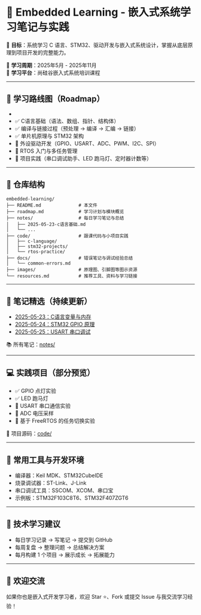 # 🔧 Embedded Learning - 嵌入式系统学习笔记与实践

🎯 **目标**：系统学习 C 语言、STM32、驱动开发与嵌入式系统设计，掌握从底层原理到项目开发的完整能力。

📅 **学习周期**：2025年5月 - 2025年11月  
🏫 **学习平台**：尚硅谷嵌入式系统培训课程

---

## 🧭 学习路线图（Roadmap）
-
- ✅ C语言基础（语法、数组、指针、结构体）
- ✅ 编译与链接过程（预处理 → 编译 → 汇编 → 链接）
- ✅ 单片机原理与 STM32 架构
- 🔄 外设驱动开发（GPIO、USART、ADC、PWM、I2C、SPI）
- 🔄 RTOS 入门与多任务管理
- 🔄 项目实践（串口调试助手、LED 跑马灯、定时器计数等）

---

## 📁 仓库结构

```
embedded-learning/
├── README.md              # 本文件
├── roadmap.md             # 学习计划与模块概览
├── notes/                 # 每日学习笔记与总结
│   ├── 2025-05-23-c语言基础.md
│   └── ...
├── code/                  # 跟课代码与小项目实践
│   ├── c-language/
│   ├── stm32-projects/
│   └── rtos-practice/
├── docs/                  # 错误笔记与调试经验总结
│   └── common-errors.md
├── images/                # 原理图、引脚图等图示资源
└── resources.md           # 推荐工具、资料与学习链接
```

---

## 📖 笔记精选（持续更新）

- [2025-05-23：C语言变量与内存](notes/2025-05-23-c语言基础.md)
- [2025-05-24：STM32 GPIO 原理](notes/2025-05-24-gpio原理.md)
- [2025-05-25：USART 串口调试](notes/2025-05-25-usart.md)

📚 所有笔记：[notes/](./notes)

---

## 💻 实践项目（部分预览）

- ✅ GPIO 点灯实验
- ✅ LED 跑马灯
- 🔄 USART 串口通信实验
- 🔄 ADC 电压采样
- 🔄 基于 FreeRTOS 的任务切换实验

📁 项目源码：[code/](./code)

---

## 🔧 常用工具与开发环境

- 编译器：Keil MDK、STM32CubeIDE
- 烧录调试器：ST-Link、J-Link
- 串口调试工具：SSCOM、XCOM、串口宝
- 示例板：STM32F103C8T6、STM32F407ZGT6

---

## 📌 技术学习建议

- 每日学习记录 → 写笔记 → 提交到 GitHub
- 每周复盘 → 整理问题 → 总结解决方案
- 每月构建 1 个项目 → 展示成长 → 拓展能力

---

## 🙌 欢迎交流

如果你也是嵌入式开发学习者，欢迎 Star ⭐️、Fork 或提交 Issue 与我交流学习经验！
